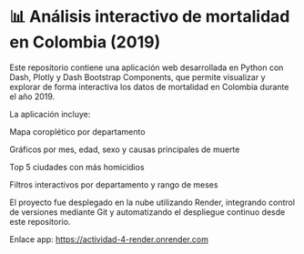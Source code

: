 # 📊 Análisis interactivo de mortalidad en Colombia (2019)
Este repositorio contiene una aplicación web desarrollada en Python con Dash, Plotly y Dash Bootstrap Components, que permite visualizar y explorar de forma interactiva los datos de mortalidad en Colombia durante el año 2019.

La aplicación incluye:

Mapa coroplético por departamento

Gráficos por mes, edad, sexo y causas principales de muerte

Top 5 ciudades con más homicidios

Filtros interactivos por departamento y rango de meses

El proyecto fue desplegado en la nube utilizando Render, integrando control de versiones mediante Git y automatizando el despliegue continuo desde este repositorio.

Enlace app: https://actividad-4-render.onrender.com
